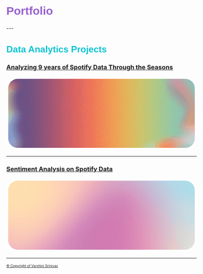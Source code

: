 <link href='https://fonts.googleapis.com/css?family=Bungee Shade' rel='stylesheet'>
<h1 style="font-family: 'Bungee Shade', sans-serif; color: #9760ce; font-size: 30px;">Portfolio</h1>
---

<h2 style="font-family: 'Bungee Shade', sans-serif; color: #04c3d1; font-size: 24px;">Data Analytics Projects</h2>

### [Analyzing 9 years of Spotify Data Through the Seasons](/seasons_eda.md)

<a href="/seasons_eda.md">
  <div style="border-radius: 30px; overflow: hidden; border: 5px solid white; display: inline-block;">
    <img src="images/spotify_project/seasons_eda.gif?raw=true" width="1000" style="display: block;" />
  </div>

---
### [Sentiment Analysis on Spotify Data](/sentiment_analysis.md)

<a href="/sentiment_analysis.md">
  <div style="border-radius: 30px; overflow: hidden; border: 5px solid white; display: inline-block;">
    <img src="images/spotify_project/sentiment_analysis.gif?raw=true" width="1000" style="display: block;" />
  </div>

  
---
<p style="font-size:9px"> © Copyright of Varshini Srinivas </p>
<!-- Remove above link if you don't want to attibute -->

